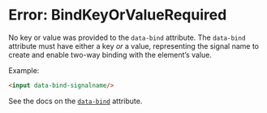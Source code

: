 # Error: BindKeyOrValueRequired

No key or value was provided to the `data-bind` attribute. The `data-bind` attribute must have either a key _or_ a value, representing the signal name to create and enable two-way binding with the element’s value.

Example:

```html
<input data-bind-signalname/>
```

See the docs on the [`data-bind`](https://data-star.dev/reference/plugins_dom#bind) attribute.